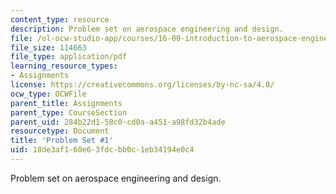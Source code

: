 ```yaml
---
content_type: resource
description: Problem set on aerospace engineering and design.
file: /ol-ocw-studio-app/courses/16-00-introduction-to-aerospace-engineering-and-design-spring-2003/18de3af160e63fdcbb0c1eb34194e0c4_HW1_03.pdf
file_size: 114663
file_type: application/pdf
learning_resource_types:
- Assignments
license: https://creativecommons.org/licenses/by-nc-sa/4.0/
ocw_type: OCWFile
parent_title: Assignments
parent_type: CourseSection
parent_uid: 284b22d1-58c0-cd0a-a451-a98fd32b4ade
resourcetype: Document
title: 'Problem Set #1'
uid: 18de3af1-60e6-3fdc-bb0c-1eb34194e0c4
---
```

Problem set on aerospace engineering and design.